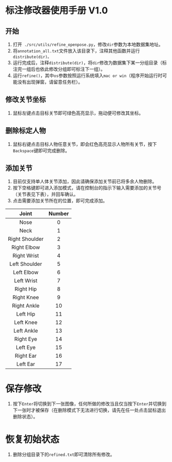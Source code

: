# 标注修改器使用手册 V1.0

## 开始

1. 打开` ./src/utils/refine_openpose.py`，修改`dir`参数为本地数据集地址。
2. 将`annotation_all.txt`文件放入该目录下，注释其他函数并运行`distribute(dir)。`
3. 运行完成后，注释`distribute(dir)`，将`dir`修改为数据集下某一分组目录（标注完一组后也依此修改分组即可标注下一组）。
4. 运行`refine()`，其中`os`参数按照运行系统填入`mac or win`（程序开始运行时可能没有出现弹窗，请留意任务栏）。

## 修改关节坐标

1. 鼠标左键点击目标关节即可绿色高亮显示，拖动便可修改其坐标。

## 删除标定人物

1. 鼠标右键点击目标人物任意关节，即会红色高亮显示人物所有关节，按下`Backspace`键即可完成删除。

## 添加关节

1. 目前仅支持单人体关节添加，因此请确保添加关节前已将多余人物删除。
2. 按下空格键即可进入添加模式，请在控制台的指示下输入需要添加的关节号（关节表见下表），并回车确认。
3. 点击需要添加关节所在的位置，即可完成添加。

|     Joint      | Number |
| :------------: | :----: |
|      Nose      |   0    |
|      Neck      |   1    |
| Right Shoulder |   2    |
|  Right Elbow   |   3    |
|  Right Wrist   |   4    |
| Left Shoulder  |   5    |
|   Left Elbow   |   6    |
|   Left Wrist   |   7    |
|   Right Hip    |   8    |
|   Right Knee   |   9    |
|  Right Ankle   |   10   |
|    Left Hip    |   11   |
|   Left Knee    |   12   |
|   Left Ankle   |   13   |
|   Right Eye    |   14   |
|    Left Eye    |   15   |
|   Right Ear    |   16   |
|    Left Ear    |   17   |

# 保存修改

1. 按下`Enter`将切换到下一张图像，任何所做的修改当且仅当按下`Enter`并切换到下一张时才被保存（在删除模式下无法进行切换，请先在任一处点击鼠标退出删除状态）。

# 恢复初始状态

1. 删除分组目录下的`refined.txt`即可清除所有修改。